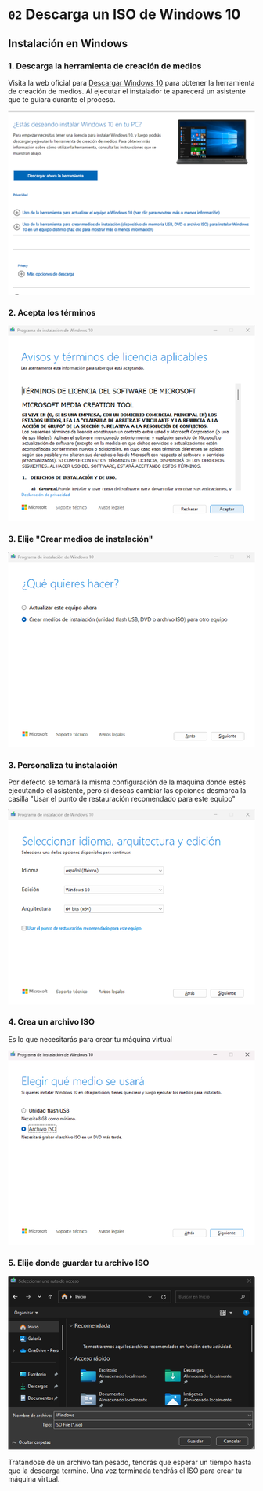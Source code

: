 # `02` Descarga un ISO de Windows 10

## Instalación en Windows

### 1. Descarga la herramienta de creación de medios

Visita la web oficial para [Descargar Windows 10](https://www.microsoft.com/es-es/software-download/windows10) para obtener la herramienta de creación de medios. Al ejecutar el instalador te aparecerá un asistente que te guiará durante el proceso.

![Descarga windows iso](../../.learn/assets/downloadWin1.png)

### 2. Acepta los términos

![Descarga windows iso](../../.learn/assets/downloadWin2.png)

### 3. Elije "Crear medios de instalación"

![Descarga windows iso](../../.learn/assets/downloadWin3.png)

### 3. Personaliza tu instalación

Por defecto se tomará la misma configuración de la maquina donde estés ejecutando el asistente, pero si deseas cambiar las opciones desmarca la casilla "Usar el punto de restauración recomendado para este equipo"

![Descarga windows iso](../../.learn/assets/downloadWin4.png)

### 4. Crea un archivo ISO

Es lo que necesitarás para crear tu máquina virtual

![Descarga windows iso](../../.learn/assets/downloadWin5.png)

### 5. Elije donde guardar tu archivo ISO

![Descarga windows iso](../../.learn/assets/downloadWin6.png)

Tratándose de un archivo tan pesado, tendrás que esperar un tiempo hasta que la descarga termine. Una vez terminada tendrás el ISO para crear tu máquina virtual.
